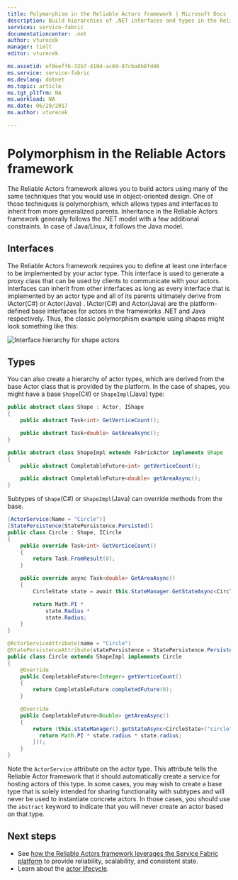 ```yaml
---
title: Polymorphism in the Reliable Actors framework | Microsoft Docs
description: Build hierarchies of .NET interfaces and types in the Reliable Actors framework to reuse functionality and API definitions.
services: service-fabric
documentationcenter: .net
author: vturecek
manager: timlt
editor: vturecek

ms.assetid: ef0eeff6-32b7-410d-ac69-87cba8b8fd46
ms.service: service-fabric
ms.devlang: dotnet
ms.topic: article
ms.tgt_pltfrm: NA
ms.workload: NA
ms.date: 06/29/2017
ms.author: vturecek

---
```

# Polymorphism in the Reliable Actors framework
The Reliable Actors framework allows you to build actors using many of the same techniques that you would use in object-oriented design. One of those techniques is polymorphism, which allows types and interfaces to inherit from more generalized parents. Inheritance in the Reliable Actors framework generally follows the .NET model with a few additional constraints. In case of Java/Linux, it follows the Java model.

## Interfaces
The Reliable Actors framework requires you to define at least one interface to be implemented by your actor type. This interface is used to generate a proxy class that can be used by clients to communicate with your actors. Interfaces can inherit from other interfaces as long as every interface that is implemented by an actor type and all of its parents ultimately derive from IActor(C#) or Actor(Java) . IActor(C#) and Actor(Java) are the platform-defined base interfaces for actors in the frameworks .NET and Java respectively. Thus, the classic polymorphism example using shapes might look something like this:

![Interface hierarchy for shape actors][shapes-interface-hierarchy]

## Types
You can also create a hierarchy of actor types, which are derived from the base Actor class that is provided by the platform. In the case of shapes, you might have a base `Shape`(C#) or `ShapeImpl`(Java) type:

```csharp
public abstract class Shape : Actor, IShape
{
    public abstract Task<int> GetVerticeCount();

    public abstract Task<double> GetAreaAsync();
}
```
```Java
public abstract class ShapeImpl extends FabricActor implements Shape
{
    public abstract CompletableFuture<int> getVerticeCount();

    public abstract CompletableFuture<double> getAreaAsync();
}
```

Subtypes of `Shape`(C#) or `ShapeImpl`(Java) can override methods from the base.

```csharp
[ActorService(Name = "Circle")]
[StatePersistence(StatePersistence.Persisted)]
public class Circle : Shape, ICircle
{
    public override Task<int> GetVerticeCount()
    {
        return Task.FromResult(0);
    }

    public override async Task<double> GetAreaAsync()
    {
        CircleState state = await this.StateManager.GetStateAsync<CircleState>("circle");

        return Math.PI *
            state.Radius *
            state.Radius;
    }
}
```
```Java
@ActorServiceAttribute(name = "Circle")
@StatePersistenceAttribute(statePersistence = StatePersistence.Persisted)
public class Circle extends ShapeImpl implements Circle
{
    @Override
    public CompletableFuture<Integer> getVerticeCount()
    {
        return CompletableFuture.completedFuture(0);
    }

    @Override
    public CompletableFuture<Double> getAreaAsync()
    {
        return (this.stateManager().getStateAsync<CircleState>("circle").thenApply(state->{
          return Math.PI * state.radius * state.radius;
        }));
    }
}
```

Note the `ActorService` attribute on the actor type. This attribute tells the Reliable Actor framework that it should automatically create a service for hosting actors of this type. In some cases, you may wish to create a base type that is solely intended for sharing functionality with subtypes and will never be used to instantiate concrete actors. In those cases, you should use the `abstract` keyword to indicate that you will never create an actor based on that type.

## Next steps
* See [how the Reliable Actors framework leverages the Service Fabric platform](service-fabric-reliable-actors-platform.md) to provide reliability, scalability, and consistent state.
* Learn about the [actor lifecycle](service-fabric-reliable-actors-lifecycle.md).

<!-- Image references -->

[shapes-interface-hierarchy]: ./media/service-fabric-reliable-actors-polymorphism/Shapes-Interface-Hierarchy.png
